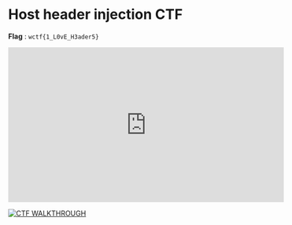 # Host header injection CTF

**Flag** : `wctf{1_L0vE_H3ader5}`

<iframe width="560" height="315" src="https://www.youtube.com/embed/M84AFZVlzRg" title="YouTube video player" frameborder="0" allow="accelerometer; autoplay; clipboard-write; encrypted-media; gyroscope; picture-in-picture" allowfullscreen></iframe>

[![CTF WALKTHROUGH](https://img.youtube.com/vi/M84AFZVlzRg/0.jpg)](https://www.youtube.com/watch?v=M84AFZVlzRg)
